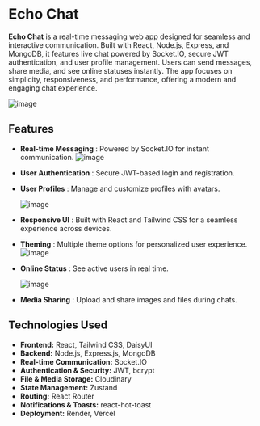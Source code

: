 # Echo Chat

**Echo Chat** is a real-time messaging web app designed for seamless and interactive communication. Built with React, Node.js, Express, and MongoDB, it features live chat powered by Socket.IO, secure JWT authentication, and user profile management. Users can send messages, share media, and see online statuses instantly. The app focuses on simplicity, responsiveness, and performance, offering a modern and engaging chat experience.


![image](https://github.com/user-attachments/assets/591cfda8-fc94-4afc-b01b-079ed7c33d20)


## Features

- **Real-time Messaging** : Powered by Socket.IO for instant communication. ![image](https://github.com/user-attachments/assets/4e51e6a7-6d41-40f2-8654-bb9737b45f65)

- **User Authentication** : Secure JWT-based login and registration.

- **User Profiles** : Manage and customize profiles with avatars.

  ![image](https://github.com/user-attachments/assets/abbf6d51-8be7-4910-b84f-6eaae1e05dc5)

- **Responsive UI** : Built with React and Tailwind CSS for a seamless experience across devices.
- **Theming** : Multiple theme options for personalized user experience.
![image](https://github.com/user-attachments/assets/37a28126-0d9d-4020-bf18-0e24dfb70681)



- **Online Status** : See active users in real time.


  ![image](https://github.com/user-attachments/assets/1c20a349-e887-46e1-b438-34f91c81a444)

- **Media Sharing** : Upload and share images and files during chats.








## Technologies Used
- **Frontend:** React, Tailwind CSS, DaisyUI  
- **Backend:** Node.js, Express.js, MongoDB  
- **Real-time Communication:** Socket.IO  
- **Authentication & Security:** JWT, bcrypt  
- **File & Media Storage:** Cloudinary  
- **State Management:** Zustand  
- **Routing:** React Router  
- **Notifications & Toasts:** react-hot-toast  
- **Deployment:** Render, Vercel

